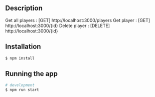 

## Description

 Get all players : [GET] http://localhost:3000/players
 Get player : [GET] http://localhost:3000/{id}
 Delete player : [DELETE] http://localhost:3000/{id}

## Installation

```bash
$ npm install
```

## Running the app

```bash
# development
$ npm run start

```
